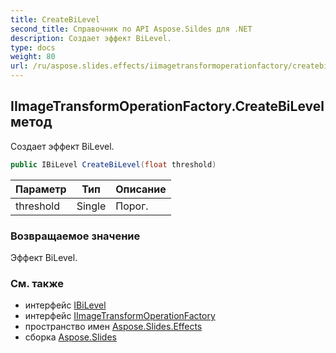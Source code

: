 ```yaml
---
title: CreateBiLevel
second_title: Справочник по API Aspose.Sildes для .NET
description: Создает эффект BiLevel.
type: docs
weight: 80
url: /ru/aspose.slides.effects/iimagetransformoperationfactory/createbilevel/
---
```


## IImageTransformOperationFactory.CreateBiLevel метод

Создает эффект BiLevel.

```csharp
public IBiLevel CreateBiLevel(float threshold)
```

| Параметр | Тип | Описание |
| --- | --- | --- |
| threshold | Single | Порог. |

### Возвращаемое значение

Эффект BiLevel.

### См. также

* интерфейс [IBiLevel](../../ibilevel)
* интерфейс [IImageTransformOperationFactory](../../iimagetransformoperationfactory)
* пространство имен [Aspose.Slides.Effects](../../iimagetransformoperationfactory)
* сборка [Aspose.Slides](../../../)

<!-- DO NOT EDIT: сгенерировано xmldocmd для Aspose.Slides.dll -->